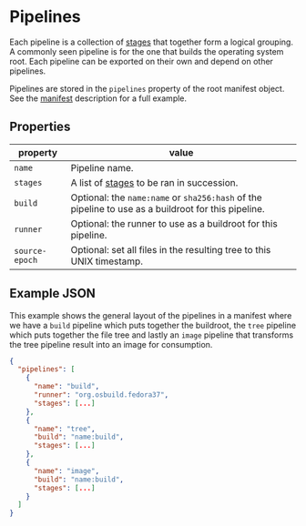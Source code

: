 # Pipelines

Each pipeline is a collection of [stages](./stages.md) that together form a logical grouping. A commonly seen pipeline is for the one that builds the operating system root. Each pipeline can be exported on their own and depend on other pipelines.

Pipelines are stored in the `pipelines` property of the root manifest object. See the [manifest](../manifests/index.md) description for a full example.

## Properties

| property  | value |
|-----------|-------|
| `name` | Pipeline name. |
| `stages` | A list of [stages](./stages.md) to be ran in succession. |
| `build` | Optional: the `name:name` or `sha256:hash` of the pipeline to use as a buildroot for this pipeline. |
| `runner` | Optional: the runner to use as a buildroot for this pipeline. |
| `source-epoch` | Optional: set all files in the resulting tree to this UNIX timestamp. |



## Example JSON

This example shows the general layout of the pipelines in a manifest where we have a `build` pipeline which puts together the buildroot, the `tree` pipeline which puts together the file tree and lastly an `image` pipeline that transforms the tree pipeline result into an image for consumption.

```json
{
  "pipelines": [
    {
      "name": "build",
      "runner": "org.osbuild.fedora37",
      "stages": [...]
    },
    {
      "name": "tree",
      "build": "name:build",
      "stages": [...]
    },
    {
      "name": "image",
      "build": "name:build",
      "stages": [...]
    }
  ]
}
```

